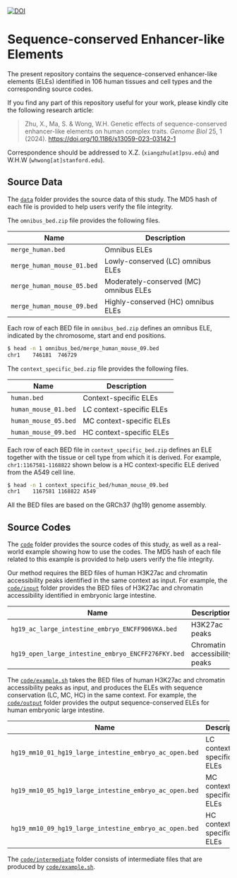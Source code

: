 [![DOI](https://zenodo.org/badge/DOI/10.5281/zenodo.8317239.svg)](https://doi.org/10.5281/zenodo.8317239)

# Sequence-conserved Enhancer-like Elements

The present repository contains the sequence-conserved enhancer-like elements (ELEs)
identified in 106 human tissues and cell types and the corresponding source codes. 

If you find any part of this repository useful for your work,
please kindly cite the following research article:

> Zhu, X., Ma, S. & Wong, W.H.
> Genetic effects of sequence-conserved enhancer-like elements on human complex traits.
> *Genome Biol* 25, 1 (2024). <https://doi.org/10.1186/s13059-023-03142-1>

Correspondence should be addressed to X.Z. (`xiangzhu[at]psu.edu`) and W.H.W (`whwong[at]stanford.edu`).

## Source Data

The [`data`](data) folder provides the source data of this study.
The MD5 hash of each file is provided to help users verify the file integrity.

The `omnibus_bed.zip` file provides the following files.

| Name                       | Description                            |
|----------------------------|----------------------------------------|
| `merge_human.bed`          | Omnibus ELEs                           |
| `merge_human_mouse_01.bed` | Lowly-conserved (LC) omnibus ELEs      |
| `merge_human_mouse_05.bed` | Moderately-conserved (MC) omnibus ELEs |
| `merge_human_mouse_09.bed` | Highly-conserved (HC) omnibus ELEs     |

Each row of each BED file in `omnibus_bed.zip` defines an omnibus ELE,
indicated by the chromosome, start and end positions.

```bash
$ head -n 1 omnibus_bed/merge_human_mouse_09.bed
chr1	746181	746729
```

The `context_specific_bed.zip` file provides the following files.

| Name                 | Description              |
|----------------------|--------------------------|
| `human.bed`          | Context-specific ELEs    |
| `human_mouse_01.bed` | LC context-specific ELEs |
| `human_mouse_05.bed` | MC context-specific ELEs |
| `human_mouse_09.bed` | HC context-specific ELEs |

Each row of each BED file in `context_specific_bed.zip` defines
an ELE together with the tissue or cell type from which it is derived.
For example, `chr1:1167581-1168822` shown below is a HC context-specific ELE derived from the A549 cell line.

```bash
$ head -n 1 context_specific_bed/human_mouse_09.bed
chr1	1167581	1168822	A549
```

All the BED files are based on the GRCh37 (hg19) genome assembly. 

## Source Codes

The [`code`](code) folder provides the source codes of this study,
as well as a real-world example showing how to use the codes.
The MD5 hash of each file related to this example
is provided to help users verify the file integrity.

Our method requires the BED files of human H3K27ac and chromatin
accessibility peaks identified in the same context as input.
For example, the [`code/input`](code/input) folder provides
the BED files of H3K27ac and chromatin accessibility identified in embryonic large intestine.

| Name                                               | Description                   |
|----------------------------------------------------|-------------------------------|
| `hg19_ac_large_intestine_embryo_ENCFF906VKA.bed`   | H3K27ac peaks                 |
| `hg19_open_large_intestine_embryo_ENCFF276FKY.bed` | Chromatin accessibility peaks |

The [`code/example.sh`](code/example.sh) takes the BED files
of human H3K27ac and chromatin accessibility peaks as input,
and produces the ELEs with sequence conservation (LC, MC, HC) in the same context.
For example, the [`code/output`](code/output) folder provides the output
sequence-conserved ELEs for human embryonic large intestine.

| Name                                                   | Description               |
|--------------------------------------------------------|---------------------------|
| `hg19_mm10_01_hg19_large_intestine_embryo_ac_open.bed` | LC context-specific ELEs |
| `hg19_mm10_05_hg19_large_intestine_embryo_ac_open.bed` | MC context-specific ELEs |
| `hg19_mm10_09_hg19_large_intestine_embryo_ac_open.bed` | HC context-specific ELEs |

The [`code/intermediate`](code/intermediate) folder consists of intermediate files
that are produced by [`code/example.sh`](code/example.sh). 
